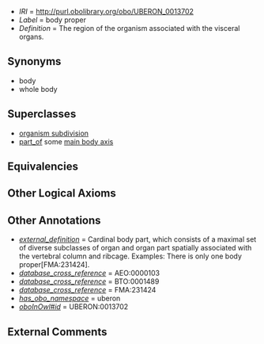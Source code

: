  * *IRI* = http://purl.obolibrary.org/obo/UBERON_0013702
 * *Label* = body proper
 * *Definition* = The region of the organism associated with the visceral organs.

## Synonyms

 * body
 * whole body

## Superclasses

 * [organism subdivision](../../UBERON/75/UBERON_0000475.md)
 * [part_of](../../BFO/50/BFO_0000050.md) some [main body axis](../../UBERON/01/UBERON_0013701.md)

## Equivalencies


## Other Logical Axioms


## Other Annotations

 * *[external_definition](../../UBPROP/01/UBPROP_0000001.md)* = Cardinal body part, which consists of a maximal set of diverse subclasses of organ and organ part spatially associated with the vertebral column and ribcage. Examples: There is only one body proper[FMA:231424].
 * *[database_cross_reference](../../ef/oboInOwl#hasDbXref.md)* = AEO:0000103
 * *[database_cross_reference](../../ef/oboInOwl#hasDbXref.md)* = BTO:0001489
 * *[database_cross_reference](../../ef/oboInOwl#hasDbXref.md)* = FMA:231424
 * *[has_obo_namespace](../../ce/oboInOwl#hasOBONamespace.md)* = uberon
 * *[oboInOwl#id](../../id/oboInOwl#id.md)* = UBERON:0013702

## External Comments

